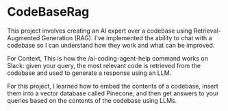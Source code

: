 # CodeBaseRag
This project involves creating an AI expert over a codebase using Retrieval-Augmented Generation (RAG). I've implemented the ability to chat with a codebase so I can understand how they work and what can be improved.

For Context, This is how the /ai-coding-agent-help command works on Slack: given your query, the most relevant code is retrieved from the codebase and used to generate a response using an LLM.

For this project, I learned how to embed the contents of a codebase, insert them into a vector database called Pinecone, and then get answers to your queries based on the contents of the codebase using LLMs.

